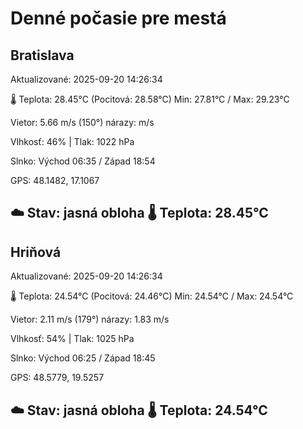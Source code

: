 ﻿# Denné počasie pre mestá

## Bratislava
Aktualizované: 2025-09-20 14:26:34

🌡️ Teplota: 28.45°C 
(Pocitová: 28.58°C)
Min: 27.81°C / Max: 29.23°C

Vietor: 5.66 m/s    (150°) 
nárazy:  m/s

Vlhkosť: 46% | Tlak: 1022 hPa

Slnko: Východ 06:35 / Západ 18:54

GPS: 48.1482, 17.1067

☁️ Stav: jasná obloha        🌡️ Teplota: 28.45°C
---

## Hriňová
Aktualizované: 2025-09-20 14:26:34

🌡️ Teplota: 24.54°C 
(Pocitová: 24.46°C)
Min: 24.54°C / Max: 24.54°C

Vietor: 2.11 m/s (179°)
nárazy: 1.83 m/s

Vlhkosť: 54% | Tlak: 1025 hPa

Slnko: Východ 06:25 / Západ 18:45

GPS: 48.5779, 19.5257

☁️ Stav: jasná obloha        🌡️ Teplota: 24.54°C
---
